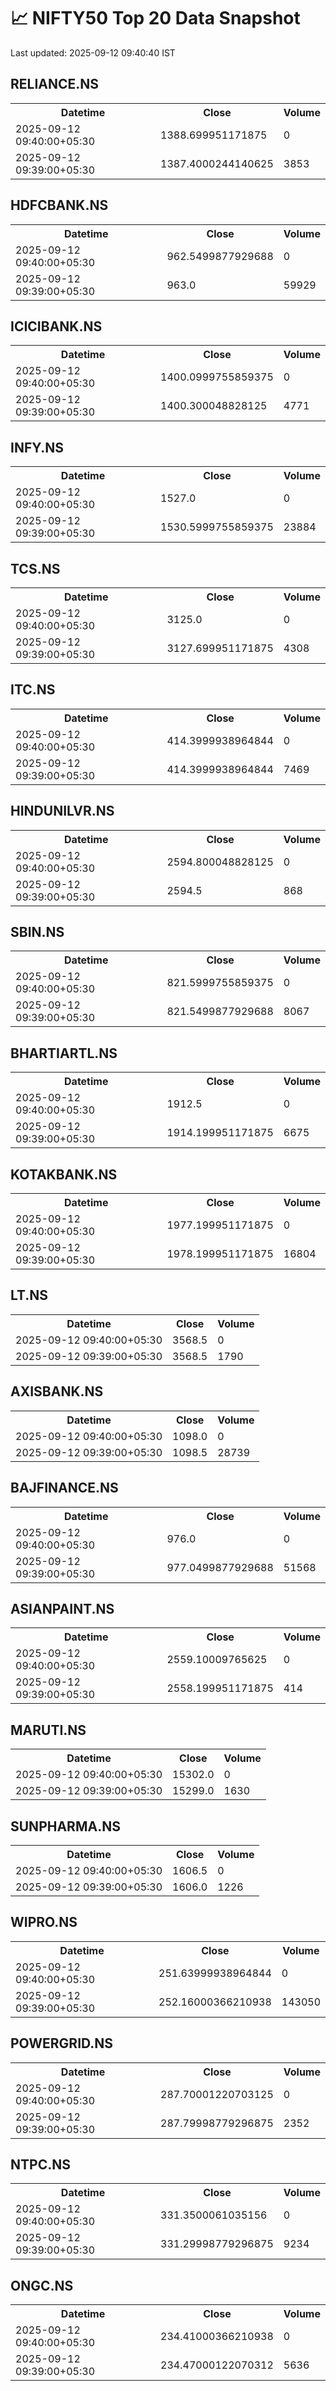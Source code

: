 # 📈 NIFTY50 Top 20 Data Snapshot

Last updated: 2025-09-12 09:40:40 IST

## RELIANCE.NS

<table>
  <tr><th>Datetime</th><th>Close</th><th>Volume</th></tr>
  <tr><td>2025-09-12 09:40:00+05:30</td><td>1388.699951171875</td><td>0</td></tr>
  <tr><td>2025-09-12 09:39:00+05:30</td><td>1387.4000244140625</td><td>3853</td></tr>
</table>

## HDFCBANK.NS

<table>
  <tr><th>Datetime</th><th>Close</th><th>Volume</th></tr>
  <tr><td>2025-09-12 09:40:00+05:30</td><td>962.5499877929688</td><td>0</td></tr>
  <tr><td>2025-09-12 09:39:00+05:30</td><td>963.0</td><td>59929</td></tr>
</table>

## ICICIBANK.NS

<table>
  <tr><th>Datetime</th><th>Close</th><th>Volume</th></tr>
  <tr><td>2025-09-12 09:40:00+05:30</td><td>1400.0999755859375</td><td>0</td></tr>
  <tr><td>2025-09-12 09:39:00+05:30</td><td>1400.300048828125</td><td>4771</td></tr>
</table>

## INFY.NS

<table>
  <tr><th>Datetime</th><th>Close</th><th>Volume</th></tr>
  <tr><td>2025-09-12 09:40:00+05:30</td><td>1527.0</td><td>0</td></tr>
  <tr><td>2025-09-12 09:39:00+05:30</td><td>1530.5999755859375</td><td>23884</td></tr>
</table>

## TCS.NS

<table>
  <tr><th>Datetime</th><th>Close</th><th>Volume</th></tr>
  <tr><td>2025-09-12 09:40:00+05:30</td><td>3125.0</td><td>0</td></tr>
  <tr><td>2025-09-12 09:39:00+05:30</td><td>3127.699951171875</td><td>4308</td></tr>
</table>

## ITC.NS

<table>
  <tr><th>Datetime</th><th>Close</th><th>Volume</th></tr>
  <tr><td>2025-09-12 09:40:00+05:30</td><td>414.3999938964844</td><td>0</td></tr>
  <tr><td>2025-09-12 09:39:00+05:30</td><td>414.3999938964844</td><td>7469</td></tr>
</table>

## HINDUNILVR.NS

<table>
  <tr><th>Datetime</th><th>Close</th><th>Volume</th></tr>
  <tr><td>2025-09-12 09:40:00+05:30</td><td>2594.800048828125</td><td>0</td></tr>
  <tr><td>2025-09-12 09:39:00+05:30</td><td>2594.5</td><td>868</td></tr>
</table>

## SBIN.NS

<table>
  <tr><th>Datetime</th><th>Close</th><th>Volume</th></tr>
  <tr><td>2025-09-12 09:40:00+05:30</td><td>821.5999755859375</td><td>0</td></tr>
  <tr><td>2025-09-12 09:39:00+05:30</td><td>821.5499877929688</td><td>8067</td></tr>
</table>

## BHARTIARTL.NS

<table>
  <tr><th>Datetime</th><th>Close</th><th>Volume</th></tr>
  <tr><td>2025-09-12 09:40:00+05:30</td><td>1912.5</td><td>0</td></tr>
  <tr><td>2025-09-12 09:39:00+05:30</td><td>1914.199951171875</td><td>6675</td></tr>
</table>

## KOTAKBANK.NS

<table>
  <tr><th>Datetime</th><th>Close</th><th>Volume</th></tr>
  <tr><td>2025-09-12 09:40:00+05:30</td><td>1977.199951171875</td><td>0</td></tr>
  <tr><td>2025-09-12 09:39:00+05:30</td><td>1978.199951171875</td><td>16804</td></tr>
</table>

## LT.NS

<table>
  <tr><th>Datetime</th><th>Close</th><th>Volume</th></tr>
  <tr><td>2025-09-12 09:40:00+05:30</td><td>3568.5</td><td>0</td></tr>
  <tr><td>2025-09-12 09:39:00+05:30</td><td>3568.5</td><td>1790</td></tr>
</table>

## AXISBANK.NS

<table>
  <tr><th>Datetime</th><th>Close</th><th>Volume</th></tr>
  <tr><td>2025-09-12 09:40:00+05:30</td><td>1098.0</td><td>0</td></tr>
  <tr><td>2025-09-12 09:39:00+05:30</td><td>1098.5</td><td>28739</td></tr>
</table>

## BAJFINANCE.NS

<table>
  <tr><th>Datetime</th><th>Close</th><th>Volume</th></tr>
  <tr><td>2025-09-12 09:40:00+05:30</td><td>976.0</td><td>0</td></tr>
  <tr><td>2025-09-12 09:39:00+05:30</td><td>977.0499877929688</td><td>51568</td></tr>
</table>

## ASIANPAINT.NS

<table>
  <tr><th>Datetime</th><th>Close</th><th>Volume</th></tr>
  <tr><td>2025-09-12 09:40:00+05:30</td><td>2559.10009765625</td><td>0</td></tr>
  <tr><td>2025-09-12 09:39:00+05:30</td><td>2558.199951171875</td><td>414</td></tr>
</table>

## MARUTI.NS

<table>
  <tr><th>Datetime</th><th>Close</th><th>Volume</th></tr>
  <tr><td>2025-09-12 09:40:00+05:30</td><td>15302.0</td><td>0</td></tr>
  <tr><td>2025-09-12 09:39:00+05:30</td><td>15299.0</td><td>1630</td></tr>
</table>

## SUNPHARMA.NS

<table>
  <tr><th>Datetime</th><th>Close</th><th>Volume</th></tr>
  <tr><td>2025-09-12 09:40:00+05:30</td><td>1606.5</td><td>0</td></tr>
  <tr><td>2025-09-12 09:39:00+05:30</td><td>1606.0</td><td>1226</td></tr>
</table>

## WIPRO.NS

<table>
  <tr><th>Datetime</th><th>Close</th><th>Volume</th></tr>
  <tr><td>2025-09-12 09:40:00+05:30</td><td>251.63999938964844</td><td>0</td></tr>
  <tr><td>2025-09-12 09:39:00+05:30</td><td>252.16000366210938</td><td>143050</td></tr>
</table>

## POWERGRID.NS

<table>
  <tr><th>Datetime</th><th>Close</th><th>Volume</th></tr>
  <tr><td>2025-09-12 09:40:00+05:30</td><td>287.70001220703125</td><td>0</td></tr>
  <tr><td>2025-09-12 09:39:00+05:30</td><td>287.79998779296875</td><td>2352</td></tr>
</table>

## NTPC.NS

<table>
  <tr><th>Datetime</th><th>Close</th><th>Volume</th></tr>
  <tr><td>2025-09-12 09:40:00+05:30</td><td>331.3500061035156</td><td>0</td></tr>
  <tr><td>2025-09-12 09:39:00+05:30</td><td>331.29998779296875</td><td>9234</td></tr>
</table>

## ONGC.NS

<table>
  <tr><th>Datetime</th><th>Close</th><th>Volume</th></tr>
  <tr><td>2025-09-12 09:40:00+05:30</td><td>234.41000366210938</td><td>0</td></tr>
  <tr><td>2025-09-12 09:39:00+05:30</td><td>234.47000122070312</td><td>5636</td></tr>
</table>

